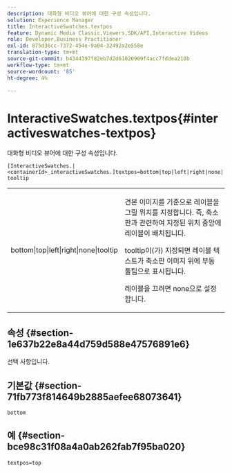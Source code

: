 ```yaml
---
description: 대화형 비디오 뷰어에 대한 구성 속성입니다.
solution: Experience Manager
title: InteractiveSwatches.textpos
feature: Dynamic Media Classic,Viewers,SDK/API,Interactive Videos
role: Developer,Business Practitioner
exl-id: 875d36cc-7372-454e-9a04-32492a2e558e
translation-type: tm+mt
source-git-commit: b4344397f82eb7d2d61020909f4acc7fddea210b
workflow-type: tm+mt
source-wordcount: '85'
ht-degree: 4%

---
```


# InteractiveSwatches.textpos{#interactiveswatches-textpos}

대화형 비디오 뷰어에 대한 구성 속성입니다.

`[InteractiveSwatches.|<containerId>_interactiveSwatches.]textpos=bottom|top|left|right|none|tooltip`

<table id="table_441553CD34C94A58A9D7CBF772DEDDB6"> 
 <tbody> 
  <tr> 
   <td colname="col1"> <p> <span class="codeph"> bottom|top|left|right|none|tooltip</span> </p> </td> 
   <td colname="col2"> <p> 견본 이미지를 기준으로 레이블을 그릴 위치를 지정합니다. 즉, 축소판과 관련하여 지정된 위치 중앙에 레이블이 배치됩니다. </p> <p><span class="codeph"> tooltip</span>이(가) 지정되면 레이블 텍스트가 축소판 이미지 위에 부동 툴팁으로 표시됩니다. </p> <p>레이블을 끄려면 <span class="codeph"> none</span>으로 설정합니다. </p> </td> 
  </tr> 
 </tbody> 
</table>

## 속성 {#section-1e637b22e8a44d759d588e47576891e6}

선택 사항입니다.

## 기본값 {#section-71fb773f814649b2885aefee68073641}

`bottom`

## 예 {#section-bce98c31f08a4a0ab262fab7f95ba020}

```
textpos=top
```
